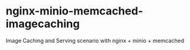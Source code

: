 # nginx-minio-memcached-imagecaching
Image Caching and Serving scenario with nginx + minio + memcached
